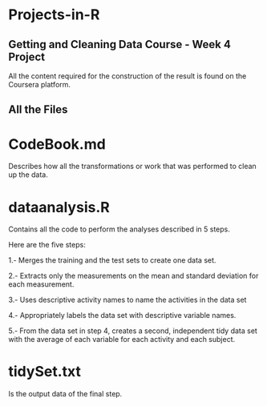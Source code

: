 # Projects-in-R

## Getting and Cleaning Data Course - Week 4 Project

All the content required for the construction of the result is found on the Coursera platform.

## All the Files

# CodeBook.md 
Describes how all the transformations or work that was performed to clean up the data.

# dataanalysis.R
Contains all the code to perform the analyses described in 5 steps.

Here are the five steps:

1.- Merges the training and the test sets to create one data set.

2.- Extracts only the measurements on the mean and standard deviation for each measurement. 

3.- Uses descriptive activity names to name the activities in the data set

4.- Appropriately labels the data set with descriptive variable names. 

5.- From the data set in step 4, creates a second, independent tidy data set with the average of each variable for each activity and each subject.

# tidySet.txt 
Is the output data of the final step.
